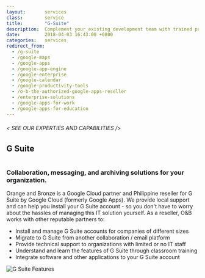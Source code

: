 ```yaml
---
layout:       services
class:        service
title:        "G-Suite"
description:  Complement your existing development team with trained professionals.
date:         2018-04-03 16:43:00 +0800
categories:   services
redirect_from:
  - /g-suite
  - /google-maps
  - /google-apps
  - /google-app-engine
  - /google-enterprise
  - /google-calendar
  - /google-productivity-tools
  - /o-b-the-authorized-google-apps-reseller
  - /enterprise-solutions
  - /google-apps-for-work
  - /google-apps-for-education
---
```


<div id="serviceContent3" class="section-content">
  <div class="section-title">
    <H6>
      &lt; SEE OUR EXPERTIES AND CAPABILITIES /&gt;
    </H6>
    <H2>G Suite</H2>
    <img class="bg" src="{{ "assets/images/title-services.png" | relative_url }}" alt="" />
  </div>
  <div class="row">
    <div class="col">
      <H3>Collaboration, messaging, and archiving solutions for your organization.</H3>
      <p>
        Orange and Bronze is a Google Cloud partner and Philippine reseller for G Suite by Google Cloud (formerly Google Apps). We provide local support and can help you install your G Suite account - so you don't have to worry about the hassles of managing this IT solution yourself. As a reseller, O&B works with other reputable partners to:
      </p>
      <ul>
        <li>
           Install and manage G Suite accounts for companies of different sizes
        </li>
        <li>
             Migrate to G Suite from another collaboration / email platform
        </li>
        <li>
             Provide technical support to organizations with limited or no IT staff
        </li>
        <li>
             Understand and learn the features of G Suite through classroom training
        </li>
        <li>
             Integrate software and other applications to your G Suite account
        </li>
      </ul>
      <div class="text-center">
        <img src="{{ "assets/images/img-gsuite.jpg" | relative_url }}" alt="G Suite Features" class="img-fluid m30" />
      </div>
    </div>
  </div>
</div>
